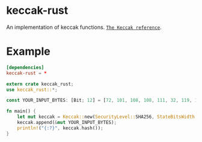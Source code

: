 # keccak-rust

An implementation of keccak functions.
[`The Keccak reference`](https://keccak.team/files/Keccak-reference-3.0.pdf).

# Example

```toml
[dependencies]
keccak-rust = *
```

```rust
extern crate keccak_rust;
use keccak_rust::*;

const YOUR_INPUT_BYTES: [Bit; 12] = [72, 101, 108, 108, 111, 32, 119, 111, 114, 108, 100, 33];

fn main() {
    let mut keccak = Keccak::new(SecurityLevel::SHA256, StateBitsWidth::F1600);
    keccak.append(&mut YOUR_INPUT_BYTES);
    println!("{:?}", keccak.hash());
}
```
